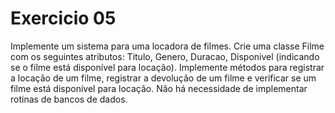 # Exercicio 05

Implemente um sistema para uma locadora de filmes. Crie uma classe Filme com os seguintes atributos: Titulo, Genero, Duracao, Disponivel (indicando se o filme está disponível para locação).
Implemente métodos para registrar a locação de um filme, registrar a devolução de um filme e verificar se um filme está disponível para locação.
Não há necessidade de implementar rotinas de bancos de dados.